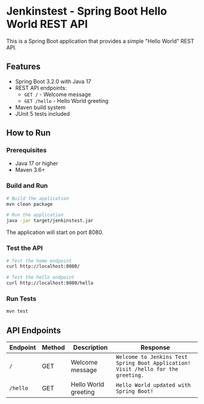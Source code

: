 # Jenkinstest - Spring Boot Hello World REST API

This is a Spring Boot application that provides a simple "Hello World" REST API.

## Features

- Spring Boot 3.2.0 with Java 17
- REST API endpoints:
  - `GET /` - Welcome message
  - `GET /hello` - Hello World greeting
- Maven build system
- JUnit 5 tests included

## How to Run

### Prerequisites
- Java 17 or higher
- Maven 3.6+

### Build and Run
```bash
# Build the application
mvn clean package

# Run the application
java -jar target/jenkinstest.jar
```

The application will start on port 8080.

### Test the API
```bash
# Test the home endpoint
curl http://localhost:8080/

# Test the hello endpoint
curl http://localhost:8080/hello
```

### Run Tests
```bash
mvn test
```

## API Endpoints

| Endpoint | Method | Description | Response |
|----------|--------|-------------|----------|
| `/` | GET | Welcome message | `Welcome to Jenkins Test Spring Boot Application! Visit /hello for the greeting.` |
| `/hello` | GET | Hello World greeting | `Hello World updated with Spring Boot!` |